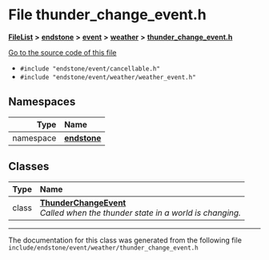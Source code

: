 

# File thunder\_change\_event.h



[**FileList**](files.md) **>** [**endstone**](dir_6cf277b678674f97c7a2b6b3b2447b33.md) **>** [**event**](dir_f1d783c0ad83ee143d16e768ebca51c8.md) **>** [**weather**](dir_7fcf87d2683114df01ea446fea23c187.md) **>** [**thunder\_change\_event.h**](thunder__change__event_8h.md)

[Go to the source code of this file](thunder__change__event_8h_source.md)



* `#include "endstone/event/cancellable.h"`
* `#include "endstone/event/weather/weather_event.h"`













## Namespaces

| Type | Name |
| ---: | :--- |
| namespace | [**endstone**](namespaceendstone.md) <br> |


## Classes

| Type | Name |
| ---: | :--- |
| class | [**ThunderChangeEvent**](classendstone_1_1ThunderChangeEvent.md) <br>_Called when the thunder state in a world is changing._  |



















































------------------------------
The documentation for this class was generated from the following file `include/endstone/event/weather/thunder_change_event.h`

